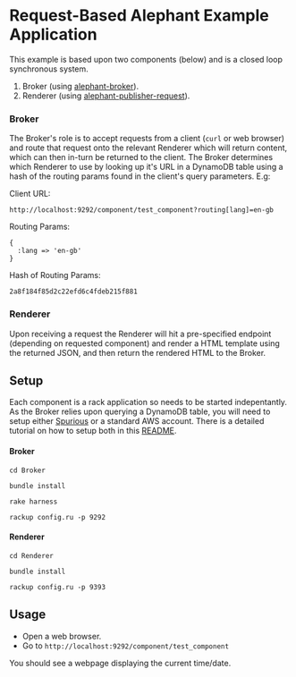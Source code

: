 # Request-Based Alephant Example Application

This example is based upon two components (below) and is a closed loop synchronous system.

1. Broker (using [alephant-broker](https://github.com/BBC-News/alephant-broker)).
2. Renderer (using [alephant-publisher-request](https://github.com/BBC-News/alephant-publisher-request)).

### Broker

The Broker's role is to accept requests from a client (`curl` or web browser) and route that request onto the relevant Renderer which will return content, which can then in-turn be returned to the client. The Broker determines which Renderer to use by looking up it's URL in a DynamoDB table using a hash of the routing params found in the client's query parameters. E.g:

Client URL: 
```
http://localhost:9292/component/test_component?routing[lang]=en-gb
```
Routing Params:
```
{
  :lang => 'en-gb'
}
```
Hash of Routing Params: 
```
2a8f184f85d2c22efd6c4fdeb215f881
```

### Renderer

Upon receiving a request the Renderer will hit a pre-specified endpoint (depending on requested component) and render a HTML template using the returned JSON, and then return the rendered HTML to the Broker.

## Setup

Each component is a rack application so needs to be started indepentantly. As the Broker relies upon querying a DynamoDB table, you will need to setup either [Spurious](https://github.com/stevenjack/spurious) or a standard AWS account. There is a detailed tutorial on how to setup both in this [README](https://github.com/BBC-News/alephant/tree/master/Example/Event-based#running-each-application).

#### Broker

```
cd Broker
```
```
bundle install
```
```
rake harness
```
```
rackup config.ru -p 9292
```

#### Renderer

```
cd Renderer
```
```
bundle install
```
```
rackup config.ru -p 9393
```

## Usage

- Open a web browser.
- Go to `http://localhost:9292/component/test_component`

You should see a webpage displaying the current time/date.




